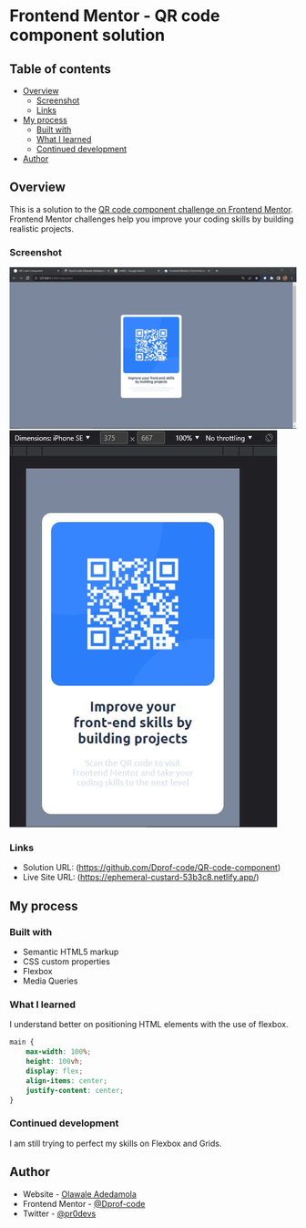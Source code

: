 # Frontend Mentor - QR code component solution
 

## Table of contents

- [Overview](#overview)
  - [Screenshot](#screenshot)
  - [Links](#links)
- [My process](#my-process)
  - [Built with](#built-with)
  - [What I learned](#what-i-learned)
  - [Continued development](#continued-development)
- [Author](#author)


## Overview

This is a solution to the [QR code component challenge on Frontend Mentor](https://www.frontendmentor.io/challenges/qr-code-component-iux_sIO_H). Frontend Mentor challenges help you improve your coding skills by building realistic projects.

### Screenshot

![](./Images/solution-desktop.jpg)
![](./Images/solution-mobile.jpg)


### Links

- Solution URL: (https://github.com/Dprof-code/QR-code-component)
- Live Site URL: (https://ephemeral-custard-53b3c8.netlify.app/)

## My process

### Built with

- Semantic HTML5 markup
- CSS custom properties
- Flexbox
- Media Queries


### What I learned

I understand better on positioning HTML elements with the use of flexbox.


```css
main {
    max-width: 100%;
    height: 100vh;
    display: flex;
    align-items: center;
    justify-content: center;
}
```

### Continued development

I am still trying to perfect my skills on Flexbox and Grids.

## Author

- Website - [Olawale Adedamola](https://www.linkedin.com/in/olawale-adedamola-b9b1641a2/)
- Frontend Mentor - [@Dprof-code](https://www.frontendmentor.io/profile/Dprof-code)
- Twitter - [@pr0devs](https://www.twitter.com/pr0devs)